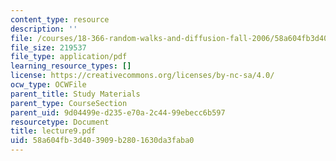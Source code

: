 ```yaml
---
content_type: resource
description: ''
file: /courses/18-366-random-walks-and-diffusion-fall-2006/58a604fb3d403909b2801630da3faba0_lecture9.pdf
file_size: 219537
file_type: application/pdf
learning_resource_types: []
license: https://creativecommons.org/licenses/by-nc-sa/4.0/
ocw_type: OCWFile
parent_title: Study Materials
parent_type: CourseSection
parent_uid: 9d04499e-d235-e70a-2c44-99ebecc6b597
resourcetype: Document
title: lecture9.pdf
uid: 58a604fb-3d40-3909-b280-1630da3faba0
---
```


